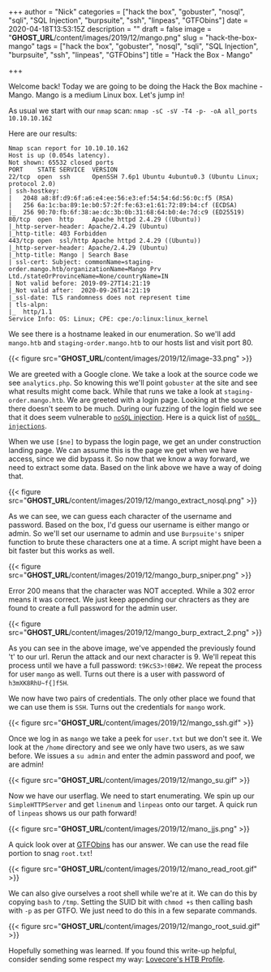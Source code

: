 +++
author = "Nick"
categories = ["hack the box", "gobuster", "nosql", "sqli", "SQL Injection", "burpsuite", "ssh", "linpeas", "GTFObins"]
date = 2020-04-18T13:53:15Z
description = ""
draft = false
image = "__GHOST_URL__/content/images/2019/12/mango.png"
slug = "hack-the-box-mango"
tags = ["hack the box", "gobuster", "nosql", "sqli", "SQL Injection", "burpsuite", "ssh", "linpeas", "GTFObins"]
title = "Hack the Box - Mango"

+++


Welcome back! Today we are going to be doing the Hack the Box machine - Mango. Mango is a medium Linux box. Let's jump in!

As usual we start with our ```nmap``` scan: ```nmap -sC -sV -T4 -p- -oA all_ports 10.10.10.162```

Here are our results:
```
Nmap scan report for 10.10.10.162
Host is up (0.054s latency).
Not shown: 65532 closed ports
PORT    STATE SERVICE  VERSION
22/tcp  open  ssh      OpenSSH 7.6p1 Ubuntu 4ubuntu0.3 (Ubuntu Linux; protocol 2.0)
| ssh-hostkey: 
|   2048 a8:8f:d9:6f:a6:e4:ee:56:e3:ef:54:54:6d:56:0c:f5 (RSA)
|   256 6a:1c:ba:89:1e:b0:57:2f:fe:63:e1:61:72:89:b4:cf (ECDSA)
|_  256 90:70:fb:6f:38:ae:dc:3b:0b:31:68:64:b0:4e:7d:c9 (ED25519)
80/tcp  open  http     Apache httpd 2.4.29 ((Ubuntu))
|_http-server-header: Apache/2.4.29 (Ubuntu)
|_http-title: 403 Forbidden
443/tcp open  ssl/http Apache httpd 2.4.29 ((Ubuntu))
|_http-server-header: Apache/2.4.29 (Ubuntu)
|_http-title: Mango | Search Base
| ssl-cert: Subject: commonName=staging-order.mango.htb/organizationName=Mango Prv Ltd./stateOrProvinceName=None/countryName=IN
| Not valid before: 2019-09-27T14:21:19
|_Not valid after:  2020-09-26T14:21:19
|_ssl-date: TLS randomness does not represent time
| tls-alpn: 
|_  http/1.1
Service Info: OS: Linux; CPE: cpe:/o:linux:linux_kernel
```

We see there is a hostname leaked in our enumeration. So we'll add ```mango.htb``` and ```staging-order.mango.htb``` to our hosts list and visit port 80.

{{< figure src="__GHOST_URL__/content/images/2019/12/image-33.png" >}}

We are greeted with a Google clone. We take a look at the source code we see ```analytics.php```. So knowing this we'll point ```gobuster``` at the site and see what results might come back. While that runs we take a look at ```staging-order.mango.htb```. We are greeted with a login page. Looking at the source there doesn't seem to be much. During our fuzzing of the login field we see that it does seem vulnerable to [```noSQL``` injection](hhttps://book.hacktricks.xyz/pentesting-web/nosql-injection). Here is a quick list of [```noSQL injections```](https://github.com/cr0hn/nosqlinjection_wordlists/blob/master/mongodb_nosqli.txt).

When we use ```[$ne]``` to bypass the login page, we get an under construction landing page. We can assume this is the page we get when we have access, since we did bypass it. So now that we know a way forward, we need to extract some data. Based on the link above we have a way of doing that.

{{< figure src="__GHOST_URL__/content/images/2019/12/mango_extract_nosql.png" >}}

As we can see, we can guess each character of the username and password. Based on the box, I'd guess our username is either mango or admin. So we'll set our username to admin and use ```Burpsuite's``` sniper function to brute these characters one at a time.  A script might have been a bit faster but this works as well.

{{< figure src="__GHOST_URL__/content/images/2019/12/mango_burp_sniper.png" >}}

Error 200 means that the character was NOT accepted. While a 302 error means it was correct. We just keep appending our chracters as they are found to create a full password for the admin user.

{{< figure src="__GHOST_URL__/content/images/2019/12/mango_burp_extract_2.png" >}}

As you can see in the above image, we've appended the previously found 't' to our url. Rerun the attack and our next character is 9. We'll repeat this process until we have a full password: ```t9KcS3>!0B#2```. We repeat the process for user ```mango``` as well. Turns out there is a user with password of ```h3mXK8RhU~f{]f5H```.

We now have two pairs of credentials. The only other place we found that we can use them is ```SSH```. Turns out the credentials for ```mango``` work.

{{< figure src="__GHOST_URL__/content/images/2019/12/mango_ssh.gif" >}}

Once we log in as ```mango``` we take a peek for ```user.txt``` but we don't see it. We look at the ```/home``` directory and see we only have two users, as we saw before. We issues a ```su admin``` and enter the admin password and poof, we are admin!

{{< figure src="__GHOST_URL__/content/images/2019/12/mango_su.gif" >}}

Now we have our userflag. We need to start enumerating. We spin up our ```SimpleHTTPServer``` and get ```linenum``` and ```linpeas``` onto our target. A quick run of ```linpeas``` shows us our path forward!

{{< figure src="__GHOST_URL__/content/images/2019/12/mano_jjs.png" >}}

A quick look over at [GTFObins](https://gtfobins.github.io/#jj) has our answer. We can use the read file portion to snag ```root.txt```!

{{< figure src="__GHOST_URL__/content/images/2019/12/mano_read_root.gif" >}}

We can also give ourselves a root shell while we're at it. We can do this by copying ```bash``` to ```/tmp```. Setting the SUID bit with ```chmod +s``` then calling bash with ```-p``` as per GTFO. We just need to do this in a few separate commands.

{{< figure src="__GHOST_URL__/content/images/2019/12/mango_root_suid.gif" >}}

Hopefully something was learned. If you found this write-up helpful, consider sending some respect my way: [Lovecore's HTB Profile](https://www.hackthebox.eu/home/users/profile/95635).

